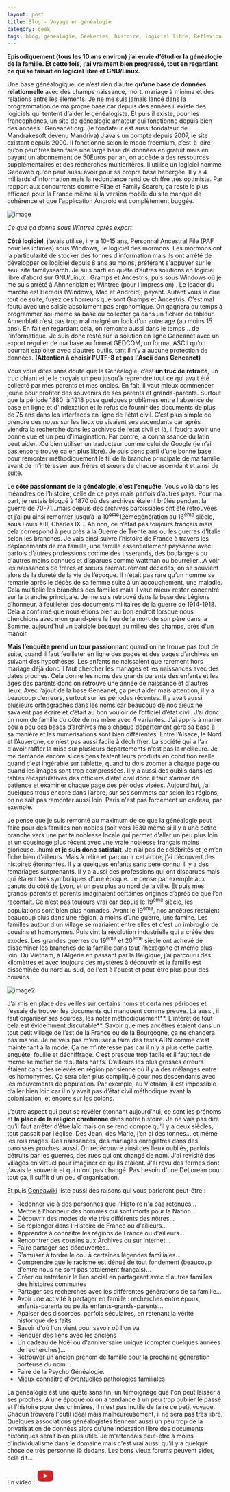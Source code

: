 ```yaml
---
layout: post
title: Blog - Voyage en généalogie
category: geek
tags: blog, généalogie, Geekeries, histoire, logiciel libre, Réflexion
---
```

**Episodiquement (tous les 10 ans environ) j’ai envie d’étudier la généalogie de la famille. Et cette fois, j’ai vraiment bien progressé, tout en regardant ce qui se faisait en logiciel libre et GNU/Linux.**

Une base généalogique, ce n’est rien d’autre **qu’une base de données relationnelle** avec des champs naissance, mort, mariage à minima et des relations entre les éléments. Je ne me suis jamais lancé dans la programmation de ma propre base car depuis des années il existe des logiciels qui tentent d’aider le généalogiste. Et puis il existe, pour les francophones, un site de généalogie amateur qui fonctionne depuis bien des années&nbsp;: Geneanet.org. (le fondateur est aussi fondateur de Mandrakesoft devenu Mandriva) J’avais un compte depuis 2007, le site existant depuis 2000. Il fonctionne selon le mode freemium, c’est-à-dire qu’on peut très bien faire une large base de données en gratuit mais en payant un abonnement de 50Euros par an, on accède à des ressources supplémentaires et des recherches multicritères. Il utilise un logiciel nommé Geneweb qu’on peut aussi avoir pour sa propre base hébergée. Il y a 4 milliards d’information mais la redondance rend ce chiffre très optimiste. Par rapport aux concurrents comme Filae et Family Search, ça reste le plus efficace pour la France même si la version mobile du site manque de cohérence et que l'application Android est complètement buggée.

![image](https://filedn.eu/llqi9IBxlYouGRXYG2xlROb/img/2018/wintree.jpg)

*Ce que ça donne sous Wintree après export*

**Côté logiciel**, j’avais utilisé, il y a 10-15 ans, Personnal Ancestral File (PAF pour les intimes) sous Windows, &nbsp;le logiciel des mormons. Les mormons ont la particularité de stocker des tonnes d’information mais ils ont arrêté de développer ce logiciel depuis 8 ans au moins, préférant s'appuyer sur le seul site familysearch. Je suis parti en quête d’autres solutions en logiciel libre d’abord sur GNU/Linux&nbsp;: Gramps et Ancestris, puis sous Windows où je me suis arrêté à Ahnnenblatt et Wintree (pour l'impression) . Le leader du marché est Heredis (Windows, Mac et Android), payant. Autant vous le dire tout de suite, fuyez ces horreurs que sont Gramps et Ancestris. C’est mal foutu avec une saisie absolument pas ergonomique. On gagnera du temps à programmer soi-même sa base ou collecter ça dans un fichier de tableur. Ahnenblatt n’est pas trop mal malgré un look d’un autre age (au moins 15 ans). En fait en regardant cela, on remonte aussi dans le temps… de l’informatique. Je suis donc resté sur la solution en ligne Geneanet avec un export régulier de ma base au format GEDCOM, un format ASCII qu’on pourrait exploiter avec d’autres outils, tant il n’y a aucune protection de données. **(Attention à choisir l'UTF-8 et pas l'Ascii dans Geneanet)**

Vous vous dites sans doute que la Généalogie, c’est **un truc de retraité**, un truc chiant et je le croyais un peu jusqu’à reprendre tout ce qui avait été collecté par mes parents et mes oncles. En fait, il vaut mieux commencer jeune pour profiter des souvenirs de ses parents et grands-parents. Surtout que la période 1880 &nbsp;à 1918 pose quelques problèmes entre l'absence de base en ligne et d'indexation et le refus de fournir des documents de plus de 75 ans dans les interfaces en ligne de l'état civil. C’est plus simple de prendre des notes sur les lieux où vivaient ses ascendants car après viendra la recherche dans les archives de l’état civil et là, il faudra avoir une bonne vue et un peu d'imagination. Par contre, la connaissance du latin peut aider…Ou bien utiliser un traducteur comme celui de Google (je n’ai pas encore trouvé ça en plus libre). Je suis donc parti d’une bonne base pour remonter méthodiquement le fil de la branche principale de ma famille avant de m’intéresser aux frères et sœurs de chaque ascendant et ainsi de suite.

Le **côté passionnant de la généalogie, c’est l’enquête**. Vous voilà dans les méandres de l’histoire, celle de ce pays mais parfois d’autres pays. Pour ma part, je restais bloqué à 1870 où des archives étaient brûlés pendant la guerre de 70-71…mais depuis des archives paroissiales ont été retrouvées et j’ai pu ainsi remonter jusqu’à la <del>10<sup>ème</sup></del>12èmegénération au 16<sup>ème</sup> siècle, sous Louis XIII, Charles IX… Ah non, ce n’était pas toujours français mais cela correspond à peu près à la Guerre de Trente ans ou les guerres d'Italie selon les branches. Je vais ainsi suivre l’histoire de France à travers les déplacements de ma famille, une famille essentiellement paysanne avec parfois d’autres professions comme des tisserands, des boulangers ou d'autres moins connues et disparues comme wattman ou bourrelier…A voir les naissances de frères et sœurs prématurément décédés, on se souvient alors de la dureté de la vie de l’époque. Il n’était pas rare qu’un homme se remarie après le décès de sa femme suite à un accouchement, une maladie. Cela multiplie les branches des familles mais il vaut mieux rester concentré sur la branche principale. Je me suis retrouvé dans la base des Légions d’honneur, à feuilleter des documents militaires de la guerre de 1914-1918. Cela a confirmé que nous étions bien au bon endroit lorsque nous cherchions avec mon grand-père le lieu de la mort de son père dans la Somme, aujourd'hui un paisible bosquet au milieu des champs, près d'un manoir.

**Mais l’enquête prend un tour passionnant** quand on ne trouve pas tout de suite, quand il faut feuilleter en ligne des pages et des pages d’archives en suivant des hypothèses. Les enfants ne naissaient que rarement hors mariage déjà donc il faut chercher les mariages et les naissances avec des dates proches. Cela donne les noms des grands parents des enfants et les âges des parents donc on retrouve une année de naissance et d'autres lieux. Avec l’ajout de la base Geneanet, ça peut aider mais attention, il y a beaucoup d’erreurs, surtout sur les périodes récentes. Il y avait aussi plusieurs orthographes dans les noms car beaucoup de nos aïeux ne savaient pas écrire et c’était au bon vouloir de l’officiel d’état civil. J’ai donc un nom de famille du côté de ma mère avec 4 variantes. J’ai appris à manier peu à peu ces bases d’archives mais chaque département gère sa base à sa manière et les numérisations sont bien différentes. Entre l’Alsace, le Nord et l’Auvergne, ce n’est pas aussi facile à déchiffrer. La société qui a l'air d'avoir raffler la mise sur plusieurs départements n'est pas la meilleure. Je me demande encore si ces gens testent leurs produits en condition réelle quand c'est ingérable sur tablette, quand tu dois zoomer à chaque page ou quand les images sont trop compressées. Il y a aussi des oublis dans les tables récapitulatives des officiers d’état civil donc il faut s’armer de patience et examiner chaque page des périodes visées. Aujourd’hui, j’ai quelques trous encore dans l’arbre, sur ses sommets car selon les régions, on ne sait pas remonter aussi loin. Paris n'est pas forcément un cadeau, par exemple.

Je pense que je suis remonté au maximum de ce que la généalogie peut faire pour des familles non nobles (soit vers 1630 même si il y a une petite branche vers une petite noblesse locale qui permet d'aller un peu plus loin et un cousinage plus récent avec une vraie noblesse français moins glorieuse...hum) **et je suis donc satisfait**. Je n’ai pas de célébrités et je m’en fiche bien d’ailleurs. Mais à relire et parcourir cet arbre, j’ai découvert des histoires étonnantes. Il y a quelques enfants sans père connu. Il y a des remariages surprenants. Il y a aussi des professions qui ont disparues mais qui étaient très symboliques d’une époque. Je pense par exemple aux canuts du côté de Lyon, et un peu plus au nord de la ville. Et puis mes grands-parents et parents imaginaient certaines origines d’après ce que l’on racontait. Ce n’est pas toujours vrai car depuis le 19<sup>ème</sup> siècle, les populations sont bien plus nomades. Avant le 19<sup>ème</sup>, nos ancêtres restaient beaucoup plus dans une région, à moins d’une guerre, une famine. Les familles autour d'un village se mariaient entre elles et c'est un imbroglio de cousins et homonymes. Puis vint la révolution industrielle qui a créée des exodes. Les grandes guerres du 19<sup>ème</sup> et 20<sup>ème</sup> siècle ont achevé de disséminer les branches de la famille dans tout l’hexagone et même plus loin. Du Vietnam, à l’Algérie en passant par la Belgique, j’ai parcouru des kilomètres et avec toujours des mystères à découvrir et la famille est disséminée du nord au sud, de l'est à l'ouest et peut-être plus pour des cousins.

![image2](https://filedn.eu/llqi9IBxlYouGRXYG2xlROb/img/2018/geneanet.jpg)

J’ai mis en place des veilles sur certains noms et certaines périodes et j’essaie de trouver les documents qui manquent comme preuve. Là aussi, il faut organiser ses sources, les noter méthodiquement**. L’intérêt de tout cela est évidemment discutable**. Savoir que mes ancêtres étaient dans un tout petit village de l’est de la France ou de la Bourgogne, ça ne changera pas ma vie. Je ne vais pas m’amuser à faire des tests ADN comme c’est maintenant à la mode. Ça ne m’intéresse pas car il n’y a plus cette partie enquête, fouille et déchiffrage. C’est presque trop facile et il faut tout de même se méfier de résultats hâtifs. D’ailleurs les plus grosses erreurs étaient dans des relevés en région parisienne où il y a des mélanges entre les homonymes. Ça sera bien plus compliqué pour nos descendants avec les mouvements de population. Par exemple, au Vietnam, il est impossible d’aller bien loin car il n’y avait pas d’état civil méthodique avant la colonisation, et encore sur les colons.

L’autre aspect qui peut se révéler étonnant aujourd’hui, ce sont les prénoms et **la place de la religion chrétienne** dans notre histoire. Je ne vais pas dire qu’il faut arrêter d’être laïc mais on se rend compte qu’il y a deux siècles, tout passait par l’église. Des Jean, des Marie, j’en ai des tonnes… et même les rois mages. Des naissances, des mariages enregistrés dans des paroisses proches, aussi. On redécouvre ainsi des lieux oubliés, parfois détruits par les guerres, des rues qui ont changé de nom. J'ai revisité des villages en virtuel pour imaginer ce qu'ils étaient. J'ai revu des fermes dont j'avais le souvenir et qui n'ont pas changé. Pas besoin d'une DeLorean pour tout ça, il suffit d'un peu d'organisation.

Et puis <a href="https://fr.geneawiki.com/index.php/Pourquoi_faire_sa_g%C3%A9n%C3%A9alogie_%3F">Geneawiki</a> liste aussi des raisons qui vous parleront peut-être :

* Redonner vie à des personnes que l'Histoire n'a pas retenues...
* Mettre à l'honneur des hommes qui sont morts pour la Nation...
* Découvrir des modes de vie très différents des nôtres...
* Se replonger dans l'Histoire de France ou d'ailleurs...
* Apprendre à connaître les régions de France ou d'ailleurs...
* Rencontrer des cousins aux Archives ou sur Internet...
* Faire partager ses découvertes...
* S'amuser à tordre le cou à certaines légendes familiales...
* Comprendre que le racisme est dénué de tout fondement (beaucoup d'entre nous ne sont pas totalement français)...
* Créer ou entretenir le lien social en partageant avec d'autres familles des histoires communes
* Partager ses recherches avec les différentes générations de sa famille...
* Avoir une activité à partager en famille&nbsp;: recherches entre époux, enfants-parents ou petits enfants-grands-parents...
* Apaiser des discordes, parfois séculaires, en retenant la vérité historique des faits
* Savoir d'où l'on vient pour savoir où l'on va
* Renouer des liens avec les anciens
* Un cadeau de Noël ou d'anniversaire unique (compter quelques années de recherches)...
* Retrouver un ancien prénom de famille pour la prochaine génération porteuse du nom...
* Faire de la Psycho Généalogie.
* Mieux connaître d'éventuelles pathologies familiales

La généalogie est une quête sans fin, un témoignage que l'on peut laisser à ses proches. A une époque où on a tendance à un peu trop oublier le passé et l'histoire pour des chimères, il n'est pas inutile de faire ce petit voyage. Chacun trouvera l'outil idéal mais malheureusement, il ne sera pas très libre. Quelques associations généalogistes tiennent aussi un peu trop de la privatisation de données alors qu'une indexation libre des documents historiques serait bien plus utile. Je m'attendais peut-être à moins d'individualisme dans le domaine mais c'est vrai aussi qu'il y a quelque chose de très personnel là dedans. Les bons vieux forums peuvent aider, cela dit...

En video : [![video](/images/youtube.png)](https://www.youtube.com/watch?v=8erwgHLfCm8)

